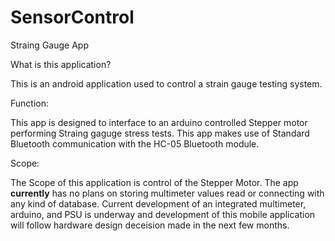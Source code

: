 # SensorControl
Straing Gauge App

What is this application?

This is an android application used to control a strain gauge testing system.

Function:

This app is designed to interface to an arduino controlled Stepper motor performing Straing gaguge stress tests. This app makes use of
Standard Bluetooth communication with the HC-05 Bluetooth module.

Scope:

The Scope of this application is control of the Stepper Motor. The app **currently** has no plans on storing multimeter values read or
connecting with any kind of database. Current development of an integrated multimeter, arduino, and PSU is underway and development of this mobile application will follow hardware design deceision made in the next few months.
